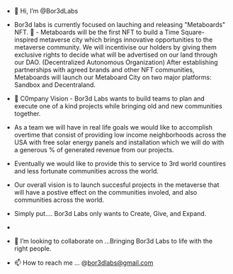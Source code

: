- 👋 Hi, I’m @Bor3dLabs
- Bor3d labs is currently focused on lauching and releasing "Metaboards" NFT.
  👀 - Metaboards will be the first NFT to build a Time Square-inspired metaverse city 
which brings innovative opportunities to the metaverse community.
We will incentivise our holders by giving them exclusive rights to decide 
what will be advertised on our land through our DAO. (Decentralized Autonomous Organization)
After establishing partnerships with agreed brands and other NFT communities,
Metaboards will launch our Metaboard City on two major platforms: Sandbox and Decentraland.

- 🌱 C0mpany Vision - Bor3d Labs wants to build teams to plan and execute one of a kind projects while bringing old and new communities together.
-  As a team we will have in real life goals we would like to accomplish overtime that consist of providing low income neighborhoods across the USA with free solar energy panels and installation which we will do with a generous % of generated revenue from our projects.
-   Eventually we would like to provide this to service to 3rd world countires and less fortunate communities across the world.
-  Our overall vision is to launch succesful projects in the metaverse that will have a postive effect on the communities involed, and also communities across the world.
-  Simply put.... Bor3d Labs only wants to Create, Give, and Expand. 
- 
- 💞️ I’m looking to collaborate on ...Bringing Bor3d Labs to life with the right people.
- 📫 How to reach me ... @bor3dlabs@gmail.com

